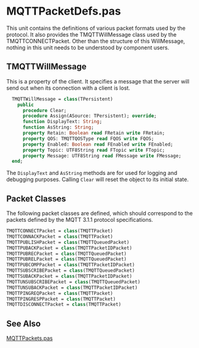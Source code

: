 # MQTTPacketDefs.pas

This unit contains the definitions of various packet formats used by the protocol. It also provides the TMQTTWillMessage class used by the TMQTTCONNECTPacket. Other than the structure of this WillMessage, nothing in this unit needs to be understood by component users.

## TMQTTWillMessage

This is a property of the client. It specifies a message that the server will send out when its connection with a client is lost.

```pascal
  TMQTTWillMessage = class(TPersistent)
    public
      procedure Clear;
      procedure Assign(ASource: TPersistent); override;
      function DisplayText: String;
      function AsString: String;
      property Retain: Boolean read FRetain write FRetain;
      property QOS: TMQTTQOSType read FQOS write FQOS;
      property Enabled: Boolean read FEnabled write FEnabled;
      property Topic: UTF8String read FTopic write FTopic;
      property Message: UTF8String read FMessage write FMessage;
  end;
```

The `DisplayText` and `AsString` methods are for used for logging and debugging purposes. Calling `Clear` will reset the object to its initial state. 

## Packet Classes

The following packet classes are defined, which should correspond to the packets defined by the MQTT 3.1.1 protocol specifications.

```pascal
TMQTTCONNECTPacket = class(TMQTTPacket)
TMQTTCONNACKPacket = class(TMQTTPacket)
TMQTTPUBLISHPacket = class(TMQTTQueuedPacket)
TMQTTPUBACKPacket = class(TMQTTPacketIDPacket)
TMQTTPUBRECPacket = class(TMQTTQueuedPacket)
TMQTTPUBRELPacket = class(TMQTTQueuedPacket)
TMQTTPUBCOMPPacket = class(TMQTTPacketIDPacket)
TMQTTSUBSCRIBEPacket = class(TMQTTQueuedPacket)
TMQTTSUBACKPacket = class(TMQTTPacketIDPacket)
TMQTTUNSUBSCRIBEPacket = class(TMQTTQueuedPacket)
TMQTTUNSUBACKPacket = class(TMQTTPacketIDPacket)
TMQTTPINGREQPacket = class(TMQTTPacket)
TMQTTPINGRESPPacket = class(TMQTTPacket)
TMQTTDISCONNECTPacket = class(TMQTTPacket)
```
## See Also
[MQTTPackets.pas](MQTTPackets.MD)